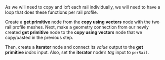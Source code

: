As we will need to copy and loft each rail individually, we will need to have a loop that does these functions per rail profile.

Create a **get primitive** node from the **copy using vectors** node with the two rail profile meshes. Next, make a geometry connection from our newly created **get primitive** node to the **copy using vectors** node that we copy/pasted in the previous step.

Then, create a **iterator** node and connect its _value_ output to the **get primitive** _index_ input. Also, set the **iterator** node’s _tag_ input to `perRail`.